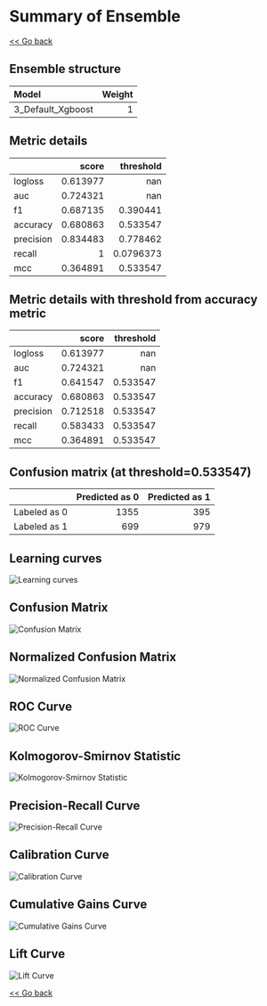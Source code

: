 # Summary of Ensemble

[<< Go back](../README.md)

## Ensemble structure

| Model             |   Weight |
|:------------------|---------:|
| 3_Default_Xgboost |        1 |

## Metric details

|           |    score |   threshold |
|:----------|---------:|------------:|
| logloss   | 0.613977 | nan         |
| auc       | 0.724321 | nan         |
| f1        | 0.687135 |   0.390441  |
| accuracy  | 0.680863 |   0.533547  |
| precision | 0.834483 |   0.778462  |
| recall    | 1        |   0.0796373 |
| mcc       | 0.364891 |   0.533547  |

## Metric details with threshold from accuracy metric

|           |    score |   threshold |
|:----------|---------:|------------:|
| logloss   | 0.613977 |  nan        |
| auc       | 0.724321 |  nan        |
| f1        | 0.641547 |    0.533547 |
| accuracy  | 0.680863 |    0.533547 |
| precision | 0.712518 |    0.533547 |
| recall    | 0.583433 |    0.533547 |
| mcc       | 0.364891 |    0.533547 |

## Confusion matrix (at threshold=0.533547)

|              |   Predicted as 0 |   Predicted as 1 |
|:-------------|-----------------:|-----------------:|
| Labeled as 0 |             1355 |              395 |
| Labeled as 1 |              699 |              979 |

## Learning curves

![Learning curves](learning_curves.png)

## Confusion Matrix

![Confusion Matrix](confusion_matrix.png)

## Normalized Confusion Matrix

![Normalized Confusion Matrix](confusion_matrix_normalized.png)

## ROC Curve

![ROC Curve](roc_curve.png)

## Kolmogorov-Smirnov Statistic

![Kolmogorov-Smirnov Statistic](ks_statistic.png)

## Precision-Recall Curve

![Precision-Recall Curve](precision_recall_curve.png)

## Calibration Curve

![Calibration Curve](calibration_curve_curve.png)

## Cumulative Gains Curve

![Cumulative Gains Curve](cumulative_gains_curve.png)

## Lift Curve

![Lift Curve](lift_curve.png)

[<< Go back](../README.md)
